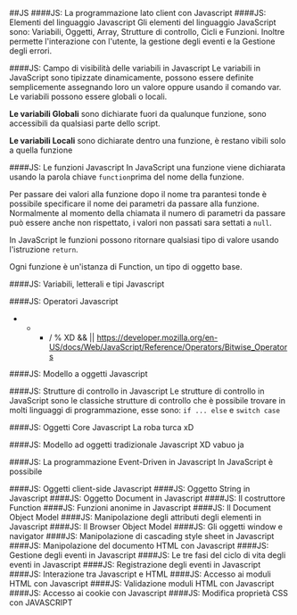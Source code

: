 ##JS
####JS: La programmazione lato client con Javascript
####JS: Elementi del linguaggio Javascript
Gli elementi del linguaggio JavaScript sono: Variabili, Oggetti, Array, Strutture di controllo, Cicli e Funzioni.
Inoltre permette l'interazione con l'utente, la gestione degli eventi e la Gestione degli errori. 

####JS: Campo di visibilità delle variabili in Javascript
Le variabili in JavaScript sono tipizzate dinamicamente, possono essere definite semplicemente assegnando loro un valore oppure usando il comando var. Le variabili possono essere globali o locali.

__Le variabili Globali__ sono dichiarate fuori da qualunque funzione, sono accessibili da qualsiasi parte dello script.

__Le variabili Locali__ sono dichiarate dentro una funzione, è restano vibili solo a quella funzione

####JS: Le funzioni Javascript
In JavaScript una funzione viene dichiarata usando la parola chiave `function`prima del nome della funzione.

Per passare dei valori alla funzione dopo il nome tra parantesi tonde è possibile specificare il nome dei parametri da passare alla funzione. Normalmente al momento della chiamata il numero di parametri da passare può essere anche non rispettato, i valori non passati sara settati a `null`.

In JavaScript le funzioni possono ritornare qualsiasi tipo di valore usando l'istruzione `return`.

Ogni funzione è un'istanza di Function, un tipo di oggetto base.

####JS: Variabili, letterali e tipi Javascript

####JS: Operatori Javascript
+ - * / % XD && || https://developer.mozilla.org/en-US/docs/Web/JavaScript/Reference/Operators/Bitwise_Operators

####JS: Modello a oggetti Javascript


####JS: Strutture di controllo in Javascript
Le strutture di controllo in JavaScript sono le classiche strutture di controllo che è possibile trovare in molti linguaggi di programmazione, esse sono: `if ... else` e `switch case`

####JS: Oggetti Core Javascript
La roba turca xD

####JS: Modello ad oggetti tradizionale Javascript
XD vabuo ja 

####JS: La programmazione Event-Driven in Javascript
In JavaScript è possibile

####JS: Oggetti client-side Javascript
####JS: Oggetto String in Javascript
####JS: Oggetto Document in Javascript
####JS: Il costruttore Function
####JS: Funzioni anonime in Javascript
####JS: Il Document Object Model
####JS: Manipolazione degli attributi degli elementi in Javascript
####JS: Il Browser Object Model
####JS: Gli oggetti window e navigator
####JS: Manipolazione di cascading style sheet in Javascript
####JS: Manipolazione del documento HTML con Javascript
####JS: Gestione degli eventi in Javascript
####JS: Le tre fasi del ciclo di vita degli eventi in Javascript
####JS: Registrazione degli eventi in Javascript
####JS: Interazione tra Javascript e HTML
####JS: Accesso ai moduli HTML con Javascript
####JS: Validazione moduli HTML con Javascript
####JS: Accesso ai cookie con Javascript
####JS: Modifica proprietà CSS con JAVASCRIPT
